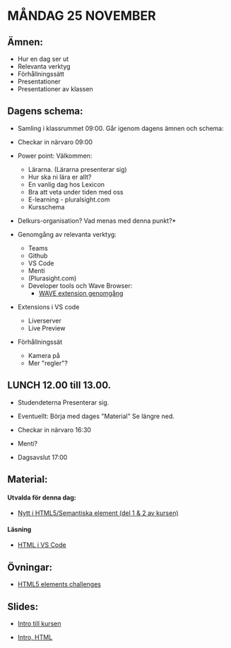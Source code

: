 # MÅNDAG 25 NOVEMBER

## Ämnen: 
- Hur en dag ser ut
- Relevanta verktyg
- Förhållningssätt
- Presentationer
- Presentationer av klassen

## Dagens schema:
* Samling i klassrummet 09:00. Går igenom dagens ämnen och schema:

* Checkar in närvaro 09:00

* Power point: Välkommen:
  - Lärarna. (Lärarna presenterar sig)
  - Hur ska ni lära er allt?
  - En vanlig dag hos Lexicon
  - Bra att veta under tiden med oss
  - E-learning - pluralsight.com
  - Kursschema

*  Delkurs-organisation? Vad menas med denna punkt?*

*  Genomgång av relevanta verktyg:
    - Teams
    - Github
    - VS Code
    - Menti
    - (Plurasight.com)
    - Developer tools och Wave Browser:
      - [WAVE extension genomgång](https://app.pluralsight.com/ilx/video-courses/92e5a2e9-02ba-44d3-80f7-7992e6d9512d/d4c9e95a-c0cc-4120-8c4e-84442e451a7d/81c79172-91fe-46fe-818e-dbb37cc7045b)

* Extensions i VS code
  - Liverserver
  - Live Preview

* Förhållningssät
  - Kamera på
  - Mer "regler"?

## LUNCH 12.00 till 13.00.

* Studendeterna Presenterar sig.

* Eventuellt: Börja med dages "Material" Se längre ned.

* Checkar in närvaro 16:30

* Menti?

* Dagsavslut 17:00

## Material:

#### Utvalda för denna dag:
* [Nytt i HTML5/Semantiska element (del 1 & 2 av kursen)](https://app.pluralsight.com/library/courses/html-5-css-3-overview-tag-attribute-selector-additions/table-of-contents)

#### Läsning
* [HTML i VS Code](https://code.visualstudio.com/Docs/languages/html)

## Övningar: 
* [HTML5 elements challenges](https://app.pluralsight.com/ilx/video-courses/fac15700-fb03-4c72-b291-efdb54933a8e/4587d9b6-badd-43dd-87a2-2b04df9258f6/9cf34da2-a2b0-4c61-8136-5edc75928667)


## Slides:
* [Intro till kursen](https://docs.google.com/presentation/d/1tsH95pL3ailFghCljPgBz0IiEmjFP4BSwFan8s9vjvA/edit?usp=sharing)

* [Intro, HTML](https://docs.google.com/presentation/d/1c8aKRb-ZdfwApzSCnjhKsL3kFGmIdqBJgBV_1OaJrtI/edit#slide=id.g5fd0d48a39_2_73)
